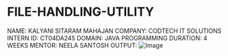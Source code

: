 # FILE-HANDLING-UTILITY
NAME: KALYANI SITARAM MAHAJAN
COMPANY: CODTECH IT SOLUTIONS
INTERN ID: CT04DA245
DOMAIN: JAVA PROGRAMMING
DURATION: 4 WEEKS
MENTOR: NEELA SANTOSH
OUTPUT: ![Image](https://github.com/user-attachments/assets/8783e4c5-5503-4587-be5d-d1c0ce05f688)
